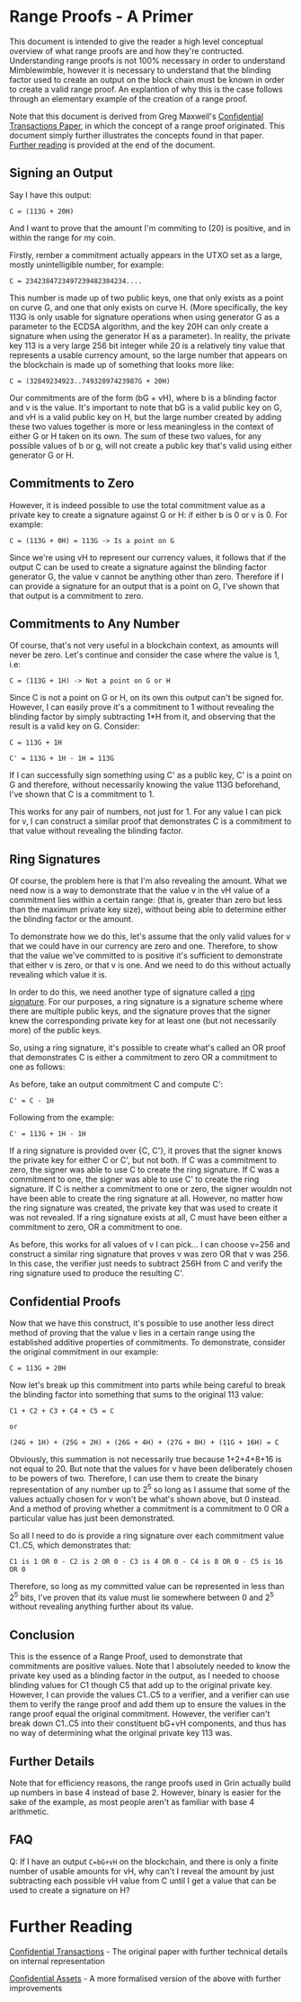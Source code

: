# Range Proofs - A Primer

This document is intended to give the reader a high level conceptual overview of what range proofs are and how they're contructed. Understanding range proofs is not 100% necessary in order to understand Mimblewimble, however it is necessary to understand that the blinding factor used to create an output on the block chain must be known in order to create a valid range proof. An explantion of why this is the case follows through an elementary example of the creation of a range proof. 

Note that this document is derived from Greg Maxwell's [Confidential Transactions Paper](https://people.xiph.org/~greg/confidential_values.txt), in which the concept of a range proof originated. This document simply further illustrates the concepts found in that paper. [Further reading](#further-reading) is provided at the end of the document.

## Signing an Output

Say I have this output:

```
C = (113G + 20H)
```

And I want to prove that the amount I'm commiting to (20) is positive, and in within the range for my coin. 

Firstly, rember a commitment actually appears in the UTXO set as a large, mostly unintelligible number, for example:

```
C = 2342384723497239482384234.... 
```

This number is made up of two public keys, one that only exists as a point on curve G, and one that only exists on curve H. (More specifically, the key 113G is only usable for signature operations when using generator G as a parameter to the ECDSA algorithm, and the key 20H can only create a signature when using the generator H as a parameter). In reality, the private key 113 is a very large 256 bit integer while 20 is a relatively tiny value that represents a usable currency amount, so the large number that appears on the blockchain is made up of something that looks more like:

```
C = (32849234923..74932897423987G + 20H)
```

Our commitments are of the form (bG + vH), where b is a blinding factor and v is the value. It's important to note that bG is a valid public key on G, and vH is a valid public key on H, but the large number created by adding these two values together is more or less meaningless in the context of either G or H taken on its own. The sum of these two values, for any possible values of b or g, will not create a public key that's valid using either generator G or H.

## Commitments to Zero

However, it is indeed possible to use the total commitment value as a private key to create a signature against G or H: if either b is 0 or v is 0. For example:

```
C = (113G + 0H) = 113G -> Is a point on G
```

Since we're using vH to represent our currency values, it follows that if the output C can be used to create a signature against the blinding factor generator G, the value v cannot be anything other than zero. Therefore if I can provide a signature for an output that is a point on G, I've shown that that output is a commitment to zero.

## Commitments to Any Number

Of course, that's not very useful in a blockchain context, as amounts will never be zero. Let's continue and consider the case where the value is 1, i.e:

```
C = (113G + 1H) -> Not a point on G or H
```

Since C is not a point on G or H, on its own this output can't be signed for. However, I can easily prove it's a commitment to 1 without revealing the blinding factor by simply subtracting 1*H from it, and observing that the result is a valid key on G. 
Consider:

```
C = 113G + 1H

C' = 113G + 1H - 1H = 113G
```

If I can successfully sign something using C' as a public key, C' is a point on G and therefore, without necessarily knowing the value 113G beforehand, I've shown that C is a commitment to 1.

This works for any pair of numbers, not just for 1. For any value I can pick for v, I can construct a similar proof that demonstrates C is a commitment to that value without revealing the blinding factor.

## Ring Signatures

Of course, the problem here is that I'm also revealing the amount. What we need now is a way to demonstrate that the value v in the vH value of a commitment lies within a certain range: (that is, greater than zero but less than the maximum private key size), without being able to determine either the blinding factor or the amount.

To demonstrate how we do this, let's assume that the only valid values for v that we could have in our currency are zero and one. Therefore, to show that the value we've committed to is positive it's sufficient to demonstrate that either v is zero, or that v is one. And we need to do this without actually revealing which value it is.

In order to do this, we need another type of signature called a [ring signature](https://en.wikipedia.org/wiki/Ring_signature). For our purposes, a ring signature is a signature scheme where there are multiple public keys, and the signature proves that the signer knew the corresponding private key for at least one (but not necessarily more) of the public keys. 

So, using a ring signature, it's possible to create what's called an OR proof that demonstrates C is either a commitment to zero OR a commitment to one as follows:

As before, take an output commitment C and compute C':

```
C' = C - 1H
```

Following from the example:

```
C' = 113G + 1H - 1H
```

If a ring signature is provided over {C, C'}, it proves that the signer knows the private key for either C or C', but not both. If C was a commitment to zero, the signer was able to use C to create the ring signature. If C was a commitment to one, the signer was able to use C' to create the ring signature. If C is neither a commitment to one or zero, the signer wouldn not have been able to create the ring signature at all. However, no matter how the ring signature was created, the private key that was used to create it was not revealed. If a ring signature exists at all, C must have been either a commitment to zero, OR a commitment to one. 

As before, this works for all values of v I can pick... I can choose v=256 and construct a similar ring signature that proves v was zero OR that v was 256. In this case, the verifier just needs to subtract 256H from C and verify the ring signature used to produce the resulting C'.

## Confidential Proofs

Now that we have this construct, it's possible to use another less direct method of proving that the value v lies in a certain range using the established additive properties of commitments. To demonstrate, consider the original commitment in our example:

```
C = 113G + 20H
```

Now let's break up this commitment into parts while being careful to break the blinding factor into something that sums to the original 113 value:

```
C1 + C2 + C3 + C4 + C5 = C

or

(24G + 1H) + (25G + 2H) + (26G + 4H) + (27G + 8H) + (11G + 16H) = C
```

Obviously, this summation is not necessarily true because 1+2+4+8+16 is not equal to 20. But note that the values for v have been deliberately chosen to be powers of two. Therefore, I can use them to create the binary representation of any number up to 2<sup>5</sup> so long as I assume that some of the values actually chosen for v won't be what's shown above, but 0 instead. And a method of proving whether a commitment is a commitment to 0 OR a particular value has just been demonstrated.

So all I need to do is provide a ring signature over each commitment value C1..C5, which demonstrates that:

```
C1 is 1 OR 0 - C2 is 2 OR 0 - C3 is 4 OR 0 - C4 is 8 OR 0 - C5 is 16 OR 0
```

Therefore, so long as my committed value can be represented in less than 2<sup>5</sup> bits, I've proven that its value must lie somewhere between 0 and 2<sup>5</sup> without revealing anything further about its value. 

## Conclusion

This is the essence of a Range Proof, used to demonstrate that commitments are positive values. Note that I absolutely needed to know the private key used as a blinding factor in the output, as I needed to choose blinding values for C1 though C5 that add up to the original private key. However, I can provide the values C1..C5 to a verifier, and a verifier can use them to verify the range proof and add them up to ensure the values in the range proof equal the original commitment. However, the verifier can't break down C1..C5 into their constituent bG+vH components, and thus has no way of determining  what the original private key 113 was. 

## Further Details

Note that for efficiency reasons, the range proofs used in Grin actually build up numbers in base 4 instead of base 2. However, binary is easier for the sake of the example, as most people aren't as familiar with base 4 arithmetic.

## FAQ

Q: If I have an output `C=bG+vH` on the blockchain, and there is only a finite number of usable amounts for vH, why can't I reveal the amount by just subtracting each possible vH value from C until I get a value that can be used to create a signature on H? 

# Further Reading

[Confidential Transactions](https://people.xiph.org/~greg/confidential_values.txt) - The original paper with further technical details on internal  representation

[Confidential Assets](https://blockstream.com/bitcoin17-final41.pdf) - A more formalised version of the above with further improvements
